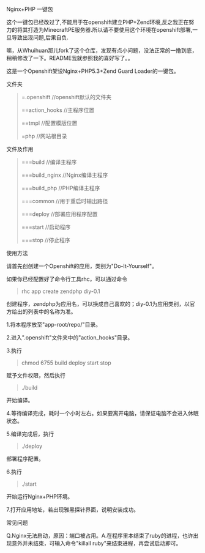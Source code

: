 <div class="js-commit-preview">
    <div id="readme" class="blob instapaper_body">
        <div class="markdown-body">
            Nginx+PHP 一键包
            <P>
            这个一键包已经改过了,不能用于在openshift建立PHP+Zend环境,反之我正在努力的将其打造为MinecraftPE服务器.所以请不要使用这个环境在openshift部署,一旦导致出现问题,后果自负.
            </p>
            <p>
                嘛，从Whuihuan那儿fork了这个仓库，发现有点小问题，没法正常的一撸到底，稍稍修改了一下。README我就参照我的喜好写了。。
            </p>
            <p>
                这是一个Openshift架设Nginx+PHP5.3+Zend Guard Loader的一键包。
            </p>
            <p>
                文件夹
            </p>
            <blockquote formatblock="1" style="margin: 0.8em 0px 0.8em 2em; padding: 0px 0px 0px 0.7em; border-left: 2px solid rgb(221, 221, 221);">
                <p>
                    =.openshift //openshift默认的文件夹
                </p>
                <p>
                    ==action_hooks //主程序位置
                </p>
                <p>
                    ==tmpl //配置模版位置
                </p>
                <p>
                    =php //网站根目录
                </p>
            </blockquote>
            <p>
                文件及作用
            </p>
            <blockquote formatblock="1" style="margin: 0.8em 0px 0.8em 2em; padding: 0px 0px 0px 0.7em; border-left: 2px solid rgb(221, 221, 221);">
                <p>
                    ===build //编译主程序
                </p>
                <p>
                    ===build_nginx //Nginx编译主程序
                </p>
                <p>
                    ===build_php //PHP编译主程序
                </p>
                <p>
                    ===common //用于重启时输出路径
                </p>
                <p>
                    ===deploy //部署应用程序配置
                </p>
                <p>
                    ===start //启动程序
                </p>
                <p>
                    ===stop //停止程序
                </p>
            </blockquote>
            <p>
                使用方法
            </p>
            <p>
                请首先创创建一个Openshift的应用，类别为"Do-It-Yourself"。
            </p>
            <p>
                如果你已经配置好了命令行工具rhc，可以通过命令
            </p>
            <blockquote formatblock="1" style="margin: 0.8em 0px 0.8em 2em; padding: 0px 0px 0px 0.7em; border-left: 2px solid rgb(221, 221, 221);">
                <p>
                    rhc app create zendphp diy-0.1
                </p>
            </blockquote>
            <p>
                创建程序，zendphp为应用名，可以换成自己喜欢的；diy-0.1为应用类别，以官方给出的列表中的名称为准。
            </p>
            <p>
                1.将本程序放至"app-root/repo/"目录。
            </p>
            <p>
                2.进入".openshift"文件夹中的"action_hooks"目录。
            </p>
            <p>
                3.执行
            </p>
            <blockquote formatblock="1" style="margin: 0.8em 0px 0.8em 2em; padding: 0px 0px 0px 0.7em; border-left: 2px solid rgb(221, 221, 221);">
                <p>
                    chmod 6755 build deploy start stop
                </p>
            </blockquote>
            <p>
                赋予文件权限，然后执行
            </p>
            <blockquote formatblock="1" style="margin: 0.8em 0px 0.8em 2em; padding: 0px 0px 0px 0.7em; border-left: 2px solid rgb(221, 221, 221);">
                <p>
                    ./build
                </p>
            </blockquote>
            <p>
                开始编译。
            </p>
            <p>
                4.等待编译完成，耗时一个小时左右。如果要离开电脑，请保证电脑不会进入休眠状态。
            </p>
            <p>
                5.编译完成后，执行
            </p>
            <blockquote formatblock="1" style="margin: 0.8em 0px 0.8em 2em; padding: 0px 0px 0px 0.7em; border-left: 2px solid rgb(221, 221, 221);">
                <p>
                    ./deploy
                </p>
            </blockquote>
            <p>
                部署程序配置。
            </p>
            <p>
                6.执行
            </p>
            <blockquote formatblock="1" style="margin: 0.8em 0px 0.8em 2em; padding: 0px 0px 0px 0.7em; border-left: 2px solid rgb(221, 221, 221);">
                <p>
                    ./start
                </p>
            </blockquote>
            <p>
                开始运行Nginx+PHP环境。
            </p>
            <p>
                7.打开应用地址，若出现雅黑探针界面，说明安装成功。
            </p>
            <p>
                常见问题
            </p>
            <p>
                Q.Nginx无法启动，原因：端口被占用。A.在程序里本结束了ruby的进程，也许出现意外并未结束，可输入命令"killall ruby"来结束进程，再尝试启动即可。
            </p>
        </div>
    </div>
</div>
